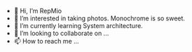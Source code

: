 - 👋 Hi, I’m RepMio
- 👀 I’m interested in taking photos. Monochrome is so sweet.
- 🌱 I’m currently learning System architecture.
- 💞️ I’m looking to collaborate on ...
- 📫 How to reach me ...

<!---
RepMio/RepMio is a ✨ special ✨ repository because its `README.md` (this file) appears on your GitHub profile.
You can click the Preview link to take a look at your changes.
--->
